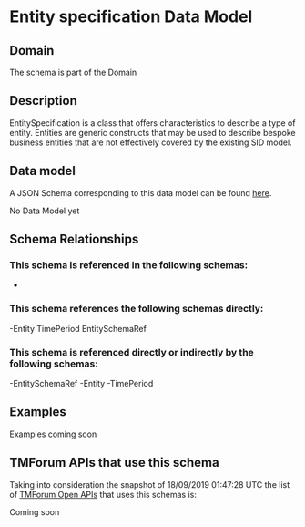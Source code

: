 # Entity specification Data Model

## Domain

The  schema is part of the  Domain

## Description

EntitySpecification is a class that offers characteristics to describe a type of entity. Entities are generic constructs that may be used to describe bespoke business entities that are not effectively covered by the existing SID model.

## Data model

A JSON Schema corresponding to this data model can be found
[here](https://github.com/tmforum-rand/schemas/blob/master/Common/EntitySpecification.schema.json).

No Data Model yet

## Schema Relationships

### This schema is referenced in the following schemas:

-

### This schema references the following schemas directly:

-Entity
TimePeriod
EntitySchemaRef

### This schema is referenced directly or indirectly by the following schemas:

-EntitySchemaRef
-Entity
-TimePeriod



## Examples

Examples coming soon

## TMForum APIs that use this schema

Taking into consideration the snapshot of 18/09/2019 01:47:28 UTC the list of [TMForum Open APIs](https://www.tmforum.org/open-apis/) that uses this schemas is:

Coming soon